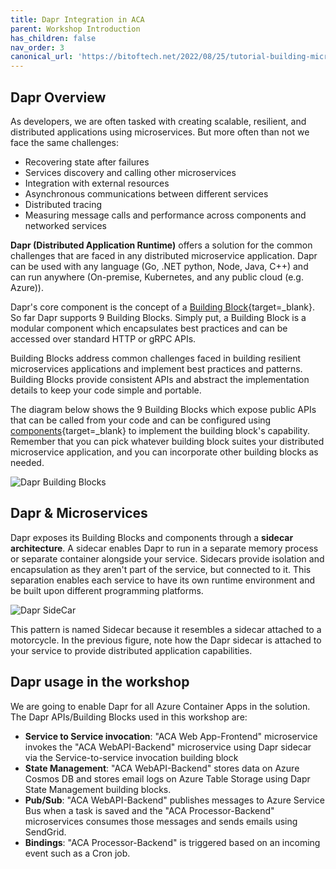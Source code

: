 ```yaml
---
title: Dapr Integration in ACA  
parent: Workshop Introduction
has_children: false
nav_order: 3
canonical_url: 'https://bitoftech.net/2022/08/25/tutorial-building-microservice-applications-azure-container-apps-dapr/'
---
```


## Dapr Overview

As developers, we are often tasked with creating scalable, resilient, and distributed applications using microservices. But more often than not we face the same challenges:

- Recovering state after failures
- Services discovery and calling other microservices
- Integration with external resources
- Asynchronous communications between different services
- Distributed tracing
- Measuring message calls and performance across components and networked services

**Dapr (Distributed Application Runtime)** offers a solution for the common challenges that are faced in any distributed microservice application. Dapr can be used with any language (Go, .NET python, Node, Java, C++) and can run anywhere (On-premise, Kubernetes, and any public cloud (e.g. Azure)).

Dapr's core component is the concept of a [Building Block](https://docs.dapr.io/concepts/building-blocks-concept){target=_blank}. So far Dapr supports 9 Building Blocks. Simply put, a Building Block is a modular component which encapsulates best practices and can be accessed over standard HTTP or gRPC APIs.

Building Blocks address common challenges faced in building resilient microservices applications and implement best practices and patterns. Building Blocks provide consistent APIs and abstract the implementation details to keep your code simple and portable.

The diagram below shows the 9 Building Blocks which expose public APIs that can be called from your code and can be configured using [components](https://docs.dapr.io/concepts/components-concept){target=_blank} to implement the building block's capability. Remember that you can pick whatever building block suites your distributed microservice application, and you can incorporate other building blocks as needed.

![Dapr Building Blocks](../../assets/images/00-workshop-intro/DaprBuildingBlocks.jpg)

## Dapr & Microservices

Dapr exposes its Building Blocks and components through a **sidecar architecture**. A sidecar enables Dapr to run in a separate memory process or separate container alongside your service. Sidecars provide isolation and encapsulation as they aren't part of the service, but connected to it. This separation enables each service to have its own runtime environment and be built upon different programming platforms.

![Dapr SideCar](../../assets/images/00-workshop-intro/ACA-Tutorial-DaprSidecar-s.jpg)

This pattern is named Sidecar because it resembles a sidecar attached to a motorcycle. In the previous figure, note how the Dapr sidecar is attached to your service to provide distributed application capabilities.

## Dapr usage in the workshop

We are going to enable Dapr for all Azure Container Apps in the solution. The Dapr APIs/Building Blocks used in this workshop are:

- **Service to Service invocation**: "ACA Web App-Frontend" microservice invokes the "ACA WebAPI-Backend" microservice using Dapr sidecar via the Service-to-service invocation building block
- **State Management**: "ACA WebAPI-Backend" stores data on Azure Cosmos DB and stores email logs on Azure Table Storage using Dapr State Management building blocks.
- **Pub/Sub**: "ACA WebAPI-Backend" publishes messages to Azure Service Bus when a task is saved and the "ACA Processor-Backend" microservices consumes those messages and sends emails using SendGrid.
- **Bindings**: "ACA Processor-Backend" is triggered based on an incoming event such as a Cron job.
